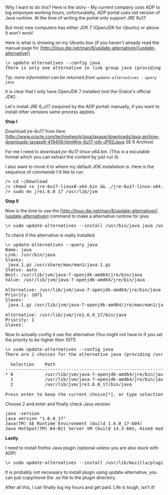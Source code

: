 Why I want to do this? Here is the story - My current company uses ADP to log empolyee working hours, unfortunatelly, ADP portal uses old version of Java runtime. At the time of writing the portal only support JRE 6u17.

But most new computers has either JDK 7 (OpenJDK for Ubuntu) or above. It won't work!

Here is what is showing on my Ubuntu box (if you haven't already read the manual page for [http://linux.die.net/man/8/update-alternatives](update-alternative))

<pre class="prettyprint lang-sh">
\> update-alternatives --config java
There is only one alternative in link group java (providing /usr/bin/java): /usr/lib/jvm/java-7-openjdk-amd64/jre/bin/java
</pre>

*Tip: more information can be returned from `update-alternatives --query java`*

It is clear that I only have OpenJDK 7 installed (not the Oralce's official JDK).

Let's install JRE 6_u17 (required by the ADP portal) manually, if you want to install other versions same process applies.

**Step I**

Download jre-6u17 from here [http://www.oracle.com/technetwork/java/javase/downloads/java-archive-downloads-javase6-419409.html#jre-6u17-oth-JPR](Java SE 6 Archive)

For me I need to download *jre-6u17-linux-x64.bin*. (This is a excutable format which you can extract the content by just run it)

I also want to move it to where my default JDK installation is. Here is the sequence of commands I'd like to run.

<pre class="prettyprint lang-sh">
/> cd ~/Download
/> chmod +x jre-6u17-linux0-x64.bin && ./jre-6u17-linux-x64.bin
/> sudo mv jre1.6.0_17 /usr/lib/jvm
</pre>

**Step II**

Now is the time to use the [http://linux.die.net/man/8/update-alternatives](update-alternatives) command to make a alternative runtime for java:

<pre class="prettyprint lang-sh">
\> sudo update-alternatives --install /usr/bin/java java /usr/lib/jvm/jre1.6.0_17/bin/java 1
</pre>

To check if the alternative is really installed:

<pre class="prettyprint lang-sh">
\> update-alternatives --query java
Name: java
Link: /usr/bin/java
Slaves:
 java.1.gz /usr/share/man/man1/java.1.gz
Status: auto
Best: /usr/lib/jvm/java-7-openjdk-amd64/jre/bin/java
Value: /usr/lib/jvm/java-7-openjdk-amd64/jre/bin/java

Alternative: /usr/lib/jvm/java-7-openjdk-amd64/jre/bin/java
Priority: 1071
Slaves:
 java.1.gz /usr/lib/jvm/java-7-openjdk-amd64/jre/man/man1/java.1.gz

Alternative: /usr/lib/jvm/jre1.6.0_17/bin/java
Priority: 1
Slaves:
</pre>

Now to actually config it use the alternative (You might not have to if you set the priority to be higher then 1071)

<pre class="prettyprint lang-sh">
\> sudo update-alternatives --config java
There are 2 choices for the alternative java (providing /usr/bin/java).

  Selection    Path                                            Priority   Status
------------------------------------------------------------
* 0            /usr/lib/jvm/java-7-openjdk-amd64/jre/bin/java   1071      auto mode
  1            /usr/lib/jvm/java-7-openjdk-amd64/jre/bin/java   1071      manual mode
  2            /usr/lib/jvm/jre1.6.0_17/bin/java                1         manual mode

Press enter to keep the current choice[*], or type selection number:
</pre>

Choose 2 and enter and finally check Java version:


<pre class="prettyprint lang-sh">
java -version
java version "1.6.0_17"
Java(TM) SE Runtime Environment (build 1.6.0_17-b04)
Java HotSpot(TM) 64-Bit Server VM (build 14.3-b01, mixed mode)
</pre>

**Lastly**

I need to install firefox Java plugin (optional unless you are also stuck with ADP)

<pre class="prettyprint lang-sh">
\> sudo update-alternatives --install /usr/lib/mozilla/plugins/libjavaplugin.so mozilla-javaplugin.so /usr/lib/jvm/jre1.6.0_17/lib/amd64/libnpjp2.so 1
</pre>

It is probably not necessary to install plugin using update-alternative, you can just copy/move the .so file to the plugin directory.

After all this, I can finally log my hours and get paid. Life is tough, isn't it!
